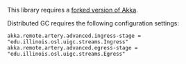 This library requires a [forked version of Akka](https://github.com/dplyukhin/akka).

Distributed GC requires the following configuration settings:
``` 
akka.remote.artery.advanced.ingress-stage = "edu.illinois.osl.uigc.streams.Ingress"
akka.remote.artery.advanced.egress-stage = "edu.illinois.osl.uigc.streams.Egress"
```
